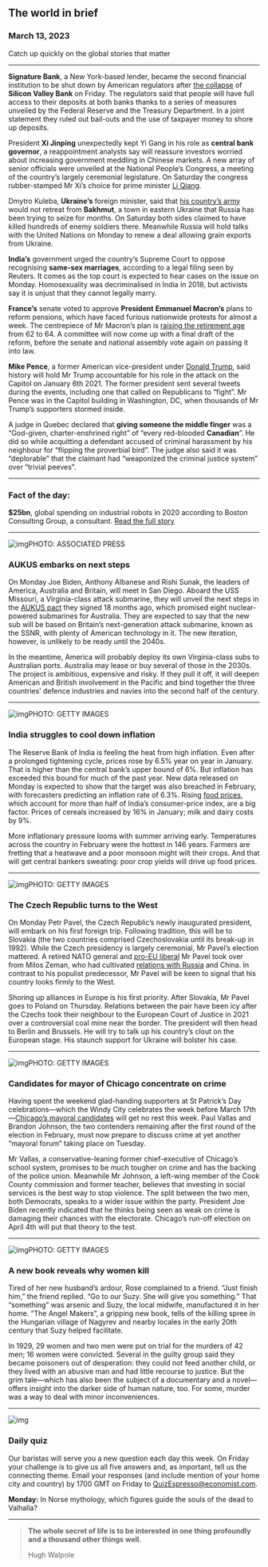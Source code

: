 ## The world in brief

### March 13, 2023

Catch up quickly on the global stories that matter



------



**Signature Bank**, a New York-based lender, became the second financial institution to be shut down by American regulators after [the collapse](https://www.economist.com/finance-and-economics/2023/03/10/what-does-silicon-valley-banks-collapse-mean-for-the-financial-system) of **Silicon Valley Bank** on Friday. The regulators said that people will have full access to their deposits at both banks thanks to a series of measures unveiled by the Federal Reserve and the Treasury Department. In a joint statement they ruled out bail-outs and the use of taxpayer money to shore up deposits.

President **Xi Jinping** unexpectedly kept Yi Gang in his role as **central bank governor**, a reappointment analysts say will reassure investors worried about increasing government meddling in Chinese markets. A new array of senior officials were unveiled at the National People’s Congress, a meeting of the country’s largely ceremonial legislature. On Saturday the congress rubber-stamped Mr Xi’s choice for prime minister [Li Qiang](https://www.economist.com/china/2023/03/12/chinas-new-head-of-government-li-qiang-has-xi-jinpings-ear).

Dmytro Kuleba, **Ukraine’s** foreign minister, said that [his country’s army](https://www.economist.com/europe/2023/03/06/ukraine-is-building-up-its-forces-for-an-offensive) would not retreat from **Bakhmut**, a town in eastern Ukraine that Russia has been trying to seize for months. On Saturday both sides claimed to have killed hundreds of enemy soldiers there. Meanwhile Russia will hold talks with the United Nations on Monday to renew a deal allowing grain exports from Ukraine.

**India’s** government urged the country’s Supreme Court to oppose recognising **same-sex marriages**, according to a legal filing seen by Reuters. It comes as the top court is expected to hear cases on the issue on Monday. Homosexuality was decriminalised in India in 2018, but activists say it is unjust that they cannot legally marry.

**France’s** senate voted to approve **President** **Emmanuel Macron’s** plans to reform pensions, which have faced furious nationwide protests for almost a week. The centrepiece of Mr Macron’s plan is [raising the retirement age](https://www.economist.com/europe/2023/03/09/france-is-in-a-stand-off-against-emmanuel-macrons-pension-reform) from 62 to 64. A committee will now come up with a final draft of the reform, before the senate and national assembly vote again on passing it into law.

**Mike Pence**, a former American vice-president under [Donald Trump](https://www.economist.com/united-states/2022/10/03/what-donald-trump-understands), said history will hold Mr Trump accountable for his role in the attack on the Capitol on January 6th 2021. The former president sent several tweets during the events, including one that called on Republicans to “fight”. Mr Pence was in the Capitol building in Washington, DC, when thousands of Mr Trump’s supporters stormed inside.

A judge in Quebec declared that **giving someone the middle finger** was a “God-given, charter-enshrined right” of “every red-blooded **Canadian**”. He did so while acquitting a defendant accused of criminal harassment by his neighbour for “flipping the proverbial bird”. The judge also said it was “deplorable” that the claimant had “weaponized the criminal justice system” over “trivial peeves”.



------

### **Fact of the day:** 

**$25bn**, global spending on industrial robots in 2020 according to Boston Consulting Group, a consultant. [Read the full story](https://www.economist.com/business/2023/03/06/dont-fear-an-ai-induced-jobs-apocalypse-just-yet)



------



![img](https://niceboy.online/insight/public/Espresso/PHOTOS/USSMissouri.jpeg)PHOTO: ASSOCIATED PRESS

### AUKUS embarks on next steps

On Monday Joe Biden, Anthony Albanese and Rishi Sunak, the leaders of America, Australia and Britain, will meet in San Diego. Aboard the USS Missouri, a Virginia-class attack submarine, they will unveil the next steps in the [AUKUS pact](https://www.economist.com/briefing/2021/09/25/aukus-reshapes-the-strategic-landscape-of-the-indo-pacific) they signed 18 months ago, which promised eight nuclear-powered submarines for Australia. They are expected to say that the new sub will be based on Britain’s next-generation attack submarine, known as the SSNR, with plenty of American technology in it. The new iteration, however, is unlikely to be ready until the 2040s.

In the meantime, America will probably deploy its own Virginia-class subs to Australian ports. Australia may lease or buy several of those in the 2030s. The project is ambitious, expensive and risky. If they pull it off, it will deepen American and British involvement in the Pacific and bind together the three countries’ defence industries and navies into the second half of the century.



------



![img](https://niceboy.online/insight/public/Espresso/PHOTOS/20230311_dap354.jpeg)PHOTO: GETTY IMAGES

### India struggles to cool down inflation

The Reserve Bank of India is feeling the heat from high inflation. Even after a prolonged tightening cycle, prices rose by 6.5% year on year in January. That is higher than the central bank’s upper bound of 6%. But inflation has exceeded this bound for much of the past year. New data released on Monday is expected to show that the target was also breached in February, with forecasters predicting an inflation rate of 6.3%. Rising [food prices](https://www.economist.com/finance-and-economics/2023/03/02/is-indias-boom-helping-the-poor), which account for more than half of India’s consumer-price index, are a big factor. Prices of cereals increased by 16% in January; milk and dairy costs by 9%.

More inflationary pressure looms with summer arriving early. Temperatures across the country in February were the hottest in 146 years. Farmers are fretting that a heatwave and a poor monsoon might wilt their crops. And that will get central bankers sweating: poor crop yields will drive up food prices.



------



![img](https://niceboy.online/insight/public/Espresso/PHOTOS/20230311_dap347.jpeg)PHOTO: GETTY IMAGES

### The Czech Republic turns to the West

On Monday Petr Pavel, the Czech Republic’s newly inaugurated president, will embark on his first foreign trip. Following tradition, this will be to Slovakia (the two countries comprised Czechoslovakia until its break-up in 1992). While the Czech presidency is largely ceremonial, Mr Pavel’s election mattered. A retired NATO general and [pro-EU liberal](https://www.economist.com/europe/2023/02/02/at-last-populism-in-europe-is-losing-its-mojo) Mr Pavel took over from Milos Zeman, who had cultivated [relations with Russia](https://www.economist.com/europe/2018/01/20/the-czech-republics-pro-russian-president-is-in-trouble) and China. In contrast to his populist predecessor, Mr Pavel will be keen to signal that his country looks firmly to the West.

Shoring up alliances in Europe is his first priority. After Slovakia, Mr Pavel goes to Poland on Thursday. Relations between the pair have been icy after the Czechs took their neighbour to the European Court of Justice in 2021 over a controversial coal mine near the border. The president will then head to Berlin and Brussels. He will try to talk up his country’s clout on the European stage. His staunch support for Ukraine will bolster his case.



------



![img](https://niceboy.online/insight/public/Espresso/PHOTOS/20230311_dap353.jpeg)PHOTO: GETTY IMAGES

### Candidates for mayor of Chicago concentrate on crime

Having spent the weekend glad-handing supporters at St Patrick’s Day celebrations—which the Windy City celebrates the week before March 17th—[Chicago’s mayoral candidates](https://www.economist.com/united-states/2023/03/01/chicagos-mayoral-run-off-will-test-the-democrats-left-and-right) will get no rest this week. Paul Vallas and Brandon Johnson, the two contenders remaining after the first round of the election in February, must now prepare to discuss crime at yet another “mayoral forum” taking place on Tuesday.

Mr Vallas, a conservative-leaning former chief-executive of Chicago’s school system, promises to be much tougher on crime and has the backing of the police union. Meanwhile Mr Johnson, a left-wing member of the Cook County commission and former teacher, believes that investing in social services is the best way to stop violence. The split between the two men, both Democrats, speaks to a wider issue within the party. President Joe Biden recently indicated that he thinks being seen as weak on crime is damaging their chances with the electorate. Chicago’s run-off election on April 4th will put that theory to the test.



------



![img](https://niceboy.online/insight/public/Espresso/PHOTOS/20230311_dap345.jpeg)PHOTO: GETTY IMAGES

### A new book reveals why women kill

Tired of her new husband’s ardour, Rose complained to a friend. “Just finish him,” the friend replied. “Go to our Suzy. She will give you something.” That “something” was arsenic and Suzy, the local midwife, manufactured it in her home. “The Angel Makers”, a gripping new book, tells of the killing spree in the Hungarian village of Nagyrev and nearby locales in the early 20th century that Suzy helped facilitate.

In 1929, 29 women and two men were put on trial for the murders of 42 men; 16 women were convicted. Several in the guilty group said they became poisoners out of desperation: they could not feed another child, or they lived with an abusive man and had little recourse to justice. But the grim tale—which has also been the subject of a documentary and a novel—offers insight into the darker side of human nature, too. For some, murder was a way to deal with minor inconveniences.



------



![img](https://niceboy.online/insight/public/Espresso/PHOTOS/EspressoQuiz_11.jpeg)

### Daily quiz

Our baristas will serve you a new question each day this week. On Friday your challenge is to give us all five answers and, as important, tell us the connecting theme. Email your responses (and include mention of your home city and country) by 1700 GMT on Friday to [QuizEspresso@economist.com](https://mail.google.com/mail/?view=cm&fs=1&tf=1&to=QuizEspresso@economist.com).

**Monday:** In Norse mythology, which figures guide the souls of the dead to Valhalla?



------



> **The whole secret of life is to be interested in one thing profoundly and a thousand other things well.**
>
> Hugh Walpole





